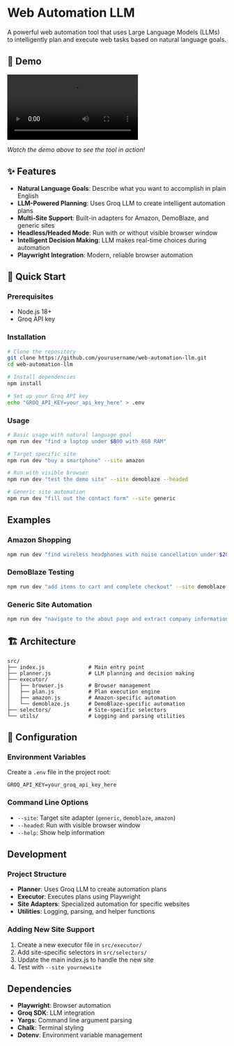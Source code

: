 # Web Automation LLM

A powerful web automation tool that uses Large Language Models (LLMs) to intelligently plan and execute web tasks based on natural language goals.

## 🎥 Demo

![Demo Video](Screen%20Recording%202025-08-27%20at%2010.53.31%20AM.mov)

*Watch the demo above to see the tool in action!*

## ✨ Features

- **Natural Language Goals**: Describe what you want to accomplish in plain English
- **LLM-Powered Planning**: Uses Groq LLM to create intelligent automation plans
- **Multi-Site Support**: Built-in adapters for Amazon, DemoBlaze, and generic sites
- **Headless/Headed Mode**: Run with or without visible browser window
- **Intelligent Decision Making**: LLM makes real-time choices during automation
- **Playwright Integration**: Modern, reliable browser automation

## 🚀 Quick Start

### Prerequisites

- Node.js 18+ 
- Groq API key

### Installation

```bash
# Clone the repository
git clone https://github.com/yourusername/web-automation-llm.git
cd web-automation-llm

# Install dependencies
npm install

# Set up your Groq API key
echo "GROQ_API_KEY=your_api_key_here" > .env
```

### Usage

```bash
# Basic usage with natural language goal
npm run dev "find a laptop under $800 with 8GB RAM"

# Target specific site
npm run dev "buy a smartphone" --site amazon

# Run with visible browser
npm run dev "test the demo site" --site demoblaze --headed

# Generic site automation
npm run dev "fill out the contact form" --site generic
```

##  Examples

### Amazon Shopping
```bash
npm run dev "find wireless headphones with noise cancellation under $200" --site amazon
```

### DemoBlaze Testing
```bash
npm run dev "add items to cart and complete checkout" --site demoblaze --headed
```

### Generic Site Automation
```bash
npm run dev "navigate to the about page and extract company information" --site generic
```

## 🏗️ Architecture

```
src/
├── index.js              # Main entry point
├── planner.js            # LLM planning and decision making
├── executor/
│   ├── browser.js        # Browser management
│   ├── plan.js           # Plan execution engine
│   ├── amazon.js         # Amazon-specific automation
│   └── demoblaze.js      # DemoBlaze-specific automation
├── selectors/            # Site-specific selectors
└── utils/                # Logging and parsing utilities
```

## 🔧 Configuration

### Environment Variables

Create a `.env` file in the project root:

```env
GROQ_API_KEY=your_groq_api_key_here
```

### Command Line Options

- `--site`: Target site adapter (`generic`, `demoblaze`, `amazon`)
- `--headed`: Run with visible browser window
- `--help`: Show help information

##  Development

### Project Structure

- **Planner**: Uses Groq LLM to create automation plans
- **Executor**: Executes plans using Playwright
- **Site Adapters**: Specialized automation for specific websites
- **Utilities**: Logging, parsing, and helper functions

### Adding New Site Support

1. Create a new executor file in `src/executor/`
2. Add site-specific selectors in `src/selectors/`
3. Update the main index.js to handle the new site
4. Test with `--site yournewsite`

##  Dependencies

- **Playwright**: Browser automation
- **Groq SDK**: LLM integration
- **Yargs**: Command line argument parsing
- **Chalk**: Terminal styling
- **Dotenv**: Environment variable management
